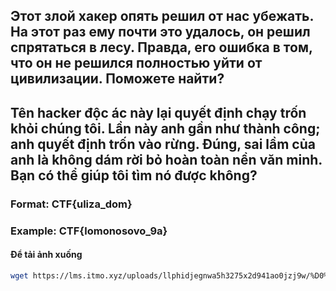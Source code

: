 ## Этот злой хакер опять решил от нас убежать. На этот раз ему почти это удалось, он решил спрятаться в лесу. Правда, его ошибка в том, что он не решился полностью уйти от цивилизации. Поможете найти?

## Tên hacker độc ác này lại quyết định chạy trốn khỏi chúng tôi. Lần này anh gần như thành công; anh quyết định trốn vào rừng. Đúng, sai lầm của anh là không dám rời bỏ hoàn toàn nền văn minh. Bạn có thể giúp tôi tìm nó được không?

### Format: CTF{uliza_dom}
### Example: CTF{lomonosovo_9a}

#### Để tải ảnh xuống

```bash
wget https://lms.itmo.xyz/uploads/llphidjegnwa5h3275x2d941ao0jzj9w/%D0%BB%D0%B5%D1%81.png
```

